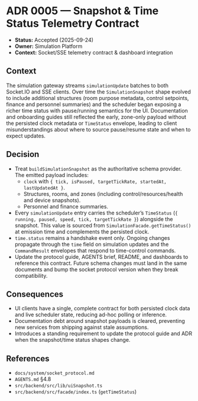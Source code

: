 # ADR 0005 — Snapshot & Time Status Telemetry Contract

- **Status:** Accepted (2025-09-24)
- **Owner:** Simulation Platform
- **Context:** Socket/SSE telemetry contract & dashboard integration

## Context

The simulation gateway streams `simulationUpdate` batches to both Socket.IO and
SSE clients. Over time the `SimulationSnapshot` shape evolved to include
additional structures (room purpose metadata, control setpoints, finance and
personnel summaries) and the scheduler began exposing a richer time status with
pause/running semantics for the UI. Documentation and onboarding guides still
reflected the early, zone-only payload without the persisted clock metadata or
`TimeStatus` envelope, leading to client misunderstandings about where to source
pause/resume state and when to expect updates.

## Decision

- Treat `buildSimulationSnapshot` as the authoritative schema provider. The
  emitted payload includes:
  - `clock` with `{ tick, isPaused, targetTickRate, startedAt, lastUpdatedAt }`.
  - Structures, rooms, and zones (including control/resources/health and device
    snapshots).
  - Personnel and finance summaries.
- Every `simulationUpdate` entry carries the scheduler’s `TimeStatus`
  (`{ running, paused, speed, tick, targetTickRate }`) alongside the snapshot.
  This value is sourced from `SimulationFacade.getTimeStatus()` at emission time
  and complements the persisted clock.
- `time.status` remains a handshake event only. Ongoing changes propagate through
  the `time` field on simulation updates and the `CommandResult` envelopes that
  respond to time-control commands.
- Update the protocol guide, AGENTS brief, README, and dashboards to reference
  this contract. Future schema changes must land in the same documents and bump
  the socket protocol version when they break compatibility.

## Consequences

- UI clients have a single, complete contract for both persisted clock data and
  live scheduler state, reducing ad-hoc polling or inference.
- Documentation debt around snapshot payloads is cleared, preventing new
  services from shipping against stale assumptions.
- Introduces a standing requirement to update the protocol guide and ADR when the
  snapshot/time status shapes change.

## References

- `docs/system/socket_protocol.md`
- `AGENTS.md` §4.8
- `src/backend/src/lib/uiSnapshot.ts`
- `src/backend/src/facade/index.ts` (`getTimeStatus`)
